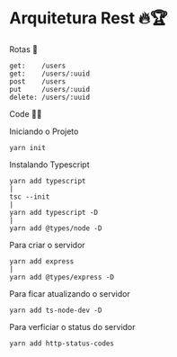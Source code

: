 # Arquitetura Rest 🔥🏆

Rotas 📌

    get:    /users
    get:    /users/:uuid
    post    /users
    put     /users/:uuid
    delete: /users/:uuid

Code 👨‍💻

Iniciando o Projeto

    yarn init 

Instalando Typescript

    yarn add typescript
    |
    tsc --init
    |
    yarn add typescript -D
    |
    yarn add @types/node -D

Para criar o servidor

    yarn add express
    |
    yarn add @types/express -D

Para ficar atualizando o servidor

    yarn add ts-node-dev -D

Para verficiar o status do servidor

    yarn add http-status-codes